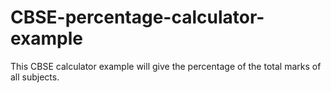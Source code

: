 # CBSE-percentage-calculator-example
This CBSE calculator example will give the percentage of the total marks of all subjects.
